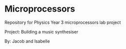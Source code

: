 # Microprocessors

Repository for Physics Year 3 microprocessors lab project

Project: Building a music synthesiser

By: Jacob and Isabelle 

